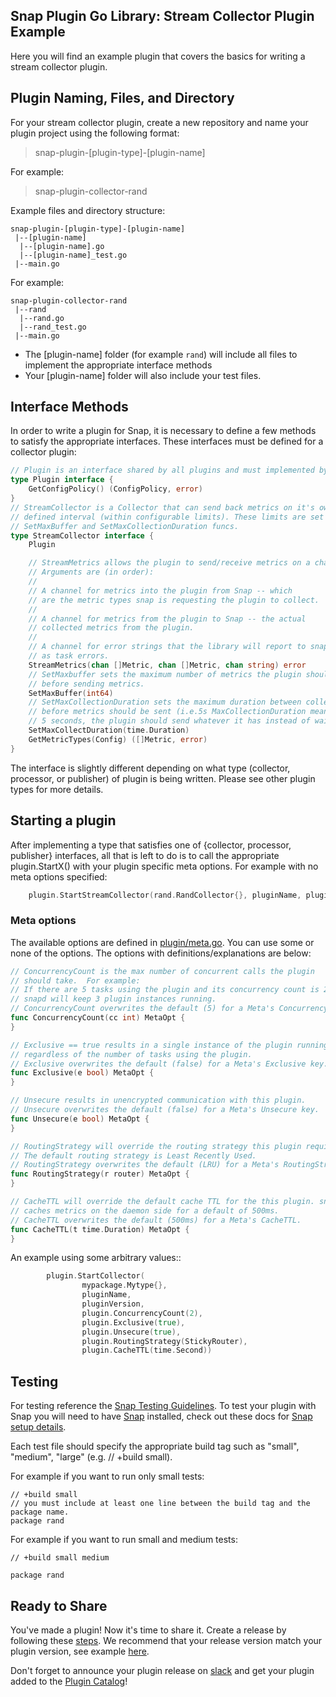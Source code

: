 
## Snap Plugin Go Library: Stream Collector Plugin Example
Here you will find an example plugin that covers the basics for writing a stream collector plugin.

## Plugin Naming, Files, and Directory
For your stream collector plugin, create a new repository and name your plugin project using the following format:

>snap-plugin-[plugin-type]-[plugin-name]

For example: 
>snap-plugin-collector-rand


Example files and directory structure:  
```
snap-plugin-[plugin-type]-[plugin-name]
 |--[plugin-name]
  |--[plugin-name].go  
  |--[plugin-name]_test.go  
 |--main.go
```

For example:
```
snap-plugin-collector-rand
 |--rand
  |--rand.go  
  |--rand_test.go  
 |--main.go
```

* The [plugin-name] folder (for example `rand`) will include all files to implement the appropriate interface methods
* Your [plugin-name] folder  will also include your test files.



## Interface Methods

In order to write a plugin for Snap, it is necessary to define a few methods to satisfy the appropriate interfaces. These interfaces must be defined for a collector plugin:


```go
// Plugin is an interface shared by all plugins and must implemented by each plugin to communicate with Snap.
type Plugin interface {
	GetConfigPolicy() (ConfigPolicy, error)
}
// StreamCollector is a Collector that can send back metrics on it's own
// defined interval (within configurable limits). These limits are set by the
// SetMaxBuffer and SetMaxCollectionDuration funcs.
type StreamCollector interface {
	Plugin

	// StreamMetrics allows the plugin to send/receive metrics on a channel
	// Arguments are (in order):
	//
	// A channel for metrics into the plugin from Snap -- which
	// are the metric types snap is requesting the plugin to collect.
	//
	// A channel for metrics from the plugin to Snap -- the actual
	// collected metrics from the plugin.
	//
	// A channel for error strings that the library will report to snap
	// as task errors.
	StreamMetrics(chan []Metric, chan []Metric, chan string) error
	// SetMaxbuffer sets the maximum number of metrics the plugin should buffer
	// before sending metrics.
	SetMaxBuffer(int64)
	// SetMaxCollectionDuration sets the maximum duration between collections
	// before metrics should be sent (i.e.5s MaxCollectionDuration means that after
	// 5 seconds, the plugin should send whatever it has instead of waiting longer).
	SetMaxCollectDuration(time.Duration)
	GetMetricTypes(Config) ([]Metric, error)
}
```
The interface is slightly different depending on what type (collector, processor, or publisher) of plugin is being written. Please see other plugin types for more details.



## Starting a plugin

After implementing a type that satisfies one of {collector, processor, publisher} interfaces, all that is left to do is to call the appropriate plugin.StartX() with your plugin specific meta options. For example with no meta options specified:

```go
	plugin.StartStreamCollector(rand.RandCollector{}, pluginName, pluginVersion)
```

### Meta options

The available options are defined in [plugin/meta.go](https://github.com/intelsdi-x/snap-plugin-lib-go/tree/master/v/1/plugin/meta.go). You can use some or none of the options. The options with definitions/explanations are below:

```go
// ConcurrencyCount is the max number of concurrent calls the plugin
// should take.  For example:
// If there are 5 tasks using the plugin and its concurrency count is 2,
// snapd will keep 3 plugin instances running.
// ConcurrencyCount overwrites the default (5) for a Meta's ConcurrencyCount.
func ConcurrencyCount(cc int) MetaOpt {
}

// Exclusive == true results in a single instance of the plugin running
// regardless of the number of tasks using the plugin.
// Exclusive overwrites the default (false) for a Meta's Exclusive key.
func Exclusive(e bool) MetaOpt {
}

// Unsecure results in unencrypted communication with this plugin.
// Unsecure overwrites the default (false) for a Meta's Unsecure key.
func Unsecure(e bool) MetaOpt {
}

// RoutingStrategy will override the routing strategy this plugin requires.
// The default routing strategy is Least Recently Used.
// RoutingStrategy overwrites the default (LRU) for a Meta's RoutingStrategy.
func RoutingStrategy(r router) MetaOpt {
}

// CacheTTL will override the default cache TTL for the this plugin. snapd
// caches metrics on the daemon side for a default of 500ms.
// CacheTTL overwrites the default (500ms) for a Meta's CacheTTL.
func CacheTTL(t time.Duration) MetaOpt {
}
```

An example using some arbitrary values::

```go
        plugin.StartCollector(
                mypackage.Mytype{},
                pluginName,
                pluginVersion,
                plugin.ConcurrencyCount(2),
                plugin.Exclusive(true),
                plugin.Unsecure(true),
                plugin.RoutingStrategy(StickyRouter),
                plugin.CacheTTL(time.Second))				
```

## Testing
For testing reference the [Snap Testing Guidelines](https://github.com/intelsdi-x/snap/blob/master/CONTRIBUTING.md#testing-guidelines). To test your plugin with Snap you will need to have [Snap](https://github.com/intelsdi-x/snap) installed, check out these docs for [Snap setup details](https://github.com/intelsdi-x/snap/blob/master/docs/BUILD_AND_TEST.md#getting-started).

Each test file should specify the appropriate build tag such as "small", "medium", "large" (e.g. // +build small).


For example if you want to run only small tests:
```
// +build small
// you must include at least one line between the build tag and the package name.
package rand
```

For example if you want to run small and medium tests:
```
// +build small medium

package rand
```

## Ready to Share
You've made a plugin! Now it's time to share it. Create a release by following these [steps](https://help.github.com/articles/creating-releases/). We recommend that your release version match your plugin version, see example [here](https://github.com/intelsdi-x/snap-plugin-lib-go/blob/master/examples/collector/main.go#L29).

Don't forget to announce your plugin release on [slack](https://intelsdi-x.herokuapp.com/) and get your plugin added to the [Plugin Catalog](https://github.com/intelsdi-x/snap/blob/master/docs/PLUGIN_CATALOG.md)!



